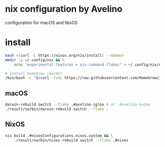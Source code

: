 # nix configuration by Avelino

configuration for macOS and NixOS

# install

```bash
bash <(curl -L https://nixos.org/nix/install) --daemon
mkdir -p ~/.config/nix && \
    echo "experimental-features = nix-command flakes" > ~/.config/nix/nix.conf

# install homebrew (macOS)
/bin/bash -c "$(curl -fsSL https://raw.githubusercontent.com/Homebrew/install/HEAD/install.sh)"
```

## macOS

```bash
darwin-rebuild switch --flake .#avelino-igloo # or .#avelino-kazoo
./result/sw/bin/darwin-rebuild switch --flake .
```

## NixOS

```bash
nix build .#nixosConfigurations.nixos.system && \
    ./result/sw/bin/nixos-rebuild switch --flake .#nixos
```

